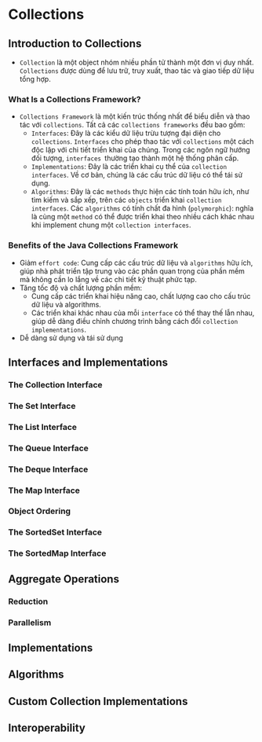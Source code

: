 # Collections
 
## Introduction to Collections
+ `Collection` là một object nhóm nhiều phần tử thành một đơn vị duy nhất. `Collections` được dùng để lưu trữ, truy xuất, thao tác và giao tiếp dữ liệu tổng hợp.
### What Is a Collections Framework?
+ `Collections Framework` là một kiến trúc thống nhất để biểu diễn và thao tác với `collections`. Tất cả các `collections frameworks` đều bao gồm:
    + `Interfaces`: Đây là các kiểu dữ liệu trừu tượng đại diện cho `collections`. `Interfaces` cho phép thao tác với `collections` một cách độc lập với chi tiết triển khai của chúng. Trong các ngôn ngữ hướng đối tượng, `interfaces `thường tạo thành một hệ thống phân cấp.
    + `Implementations`: Đây là các triển khai cụ thể của `collection interfaces`. Về cơ bản, chúng là các cấu trúc dữ liệu có thể tái sử dụng.
    + `Algorithms`: Đây là các `methods` thực hiện các tính toán hữu ích, như tìm kiếm và sắp xếp, trên các `objects` triển khai `collection interfaces`. Các `algorithms` có tính chất đa hình (`polymorphic`): nghĩa là cùng một `method` có thể được triển khai theo nhiều cách khác nhau khi implement chung một
     `collection interfaces`.
 
### Benefits of the Java Collections Framework
+ Giảm `effort code`: Cung cấp các cấu trúc dữ liệu và `algorithms` hữu ích, giúp nhà phát triển tập trung vào các phần quan trọng của phần mềm mà không cần lo lắng về các chi tiết kỹ thuật phức tạp.
+ Tăng tốc độ và chất lượng phần mềm:
    + Cung cấp các triển khai hiệu năng cao, chất lượng cao cho cấu trúc dữ liệu và algorithms.
    + Các triển khai khác nhau của mỗi `interface` có thể thay thế lẫn nhau, giúp dễ dàng điều chỉnh chương trình bằng cách đổi `collection implementations`.
+ Dễ dàng sử dụng và tái sử dụng
 
## Interfaces and Implementations
### The Collection Interface
### The Set Interface
### The List Interface
### The Queue Interface
### The Deque Interface
### The Map Interface
### Object Ordering
### The SortedSet Interface
### The SortedMap Interface
 
## Aggregate Operations
### Reduction
### Parallelism
 
## Implementations
## Algorithms
## Custom Collection Implementations
## Interoperability